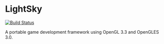 # LightSky

[![Build Status](https://travis-ci.org/hamsham/LightSky.svg?branch=master)](https://travis-ci.org/hamsham/LightSky)

A portable game development framework using OpenGL 3.3 and OpenGLES 3.0.
